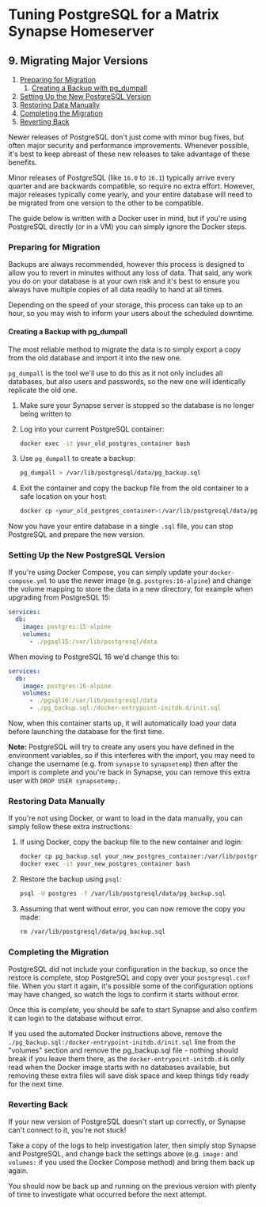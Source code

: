 # Tuning PostgreSQL for a Matrix Synapse Homeserver

## 9. Migrating Major Versions

1. [Preparing for Migration](#preparing-for-migration)
   1. [Creating a Backup with pg\_dumpall](#creating-a-backup-with-pg_dumpall)
2. [Setting Up the New PostgreSQL Version](#setting-up-the-new-postgresql-version)
3. [Restoring Data Manually](#restoring-data-manually)
4. [Completing the Migration](#completing-the-migration)
5. [Reverting Back](#reverting-back)

Newer releases of PostgreSQL don't just come with minor bug fixes, but often major security and
performance improvements. Whenever possible, it's best to keep abreast of these new releases to take
advantage of these benefits.

Minor releases of PostgreSQL (like `16.0` to `16.1`) typically arrive every quarter and are
backwards compatible, so require no extra effort. However, major releases typically come yearly, and
your entire database will need to be migrated from one version to the other to be compatible.

The guide below is written with a Docker user in mind, but if you're using PostgreSQL directly (or
in a VM) you can simply ignore the Docker steps.

### Preparing for Migration

Backups are always recommended, however this process is designed to allow you to revert in minutes
without any loss of data. That said, any work you do on your database is at your own risk and it's
best to ensure you always have multiple copies of all data readily to hand at all times.

Depending on the speed of your storage, this process can take up to an hour, so you may wish to
inform your users about the scheduled downtime.

#### Creating a Backup with pg_dumpall

The most reliable method to migrate the data is to simply export a copy from the old database and
import it into the new one.

`pg_dumpall` is the tool we'll use to do this as it not only includes all databases, but also users
and passwords, so the new one will identically replicate the old one.

1. Make sure your Synapse server is stopped so the database is no longer being written to

2. Log into your current PostgreSQL container:

   ```bash
   docker exec -it your_old_postgres_container bash
   ```

3. Use `pg_dumpall` to create a backup:

   ```bash
   pg_dumpall > /var/lib/postgresql/data/pg_backup.sql
   ```

4. Exit the container and copy the backup file from the old container to a safe location on your
   host:

   ```bash
   docker cp <your_old_postgres_container>:/var/lib/postgresql/data/pg_backup.sql .
   ```

Now you have your entire database in a single `.sql` file, you can stop PostgreSQL and prepare the
new version.

### Setting Up the New PostgreSQL Version

If you're using Docker Compose, you can simply update your `docker-compose.yml` to use the newer
image (e.g. `postgres:16-alpine`) and change the volume mapping to store the data in a new
directory, for example when upgrading from PostgreSQL 15:

```yaml,icon=.devicon-docker-plain,filepath=docker-compose.yml
services:
  db:
    image: postgres:15-alpine
    volumes:
      - ./pgsql15:/var/lib/postgresql/data
```

When moving to PostgreSQL 16 we'd change this to:

```yaml,icon=.devicon-docker-plain,filepath=docker-compose.yml
services:
  db:
    image: postgres:16-alpine
    volumes:
      - ./pgsql16:/var/lib/postgresql/data
      - ./pg_backup.sql:/docker-entrypoint-initdb.d/init.sql
```

Now, when this container starts up, it will automatically load your data before launching the
database for the first time.

**Note:** PostgreSQL will try to create any users you have defined in the environment variables, so
if this interferes with the import, you may need to change the username (e.g. from `synapse` to
`synapsetemp`) then after the import is complete and you're back in Synapse, you can remove this
extra user with `DROP USER synapsetemp;`.

### Restoring Data Manually

If you're not using Docker, or want to load in the data manually, you can simply follow these extra
instructions:

1. If using Docker, copy the backup file to the new container and login:

   ```bash
   docker cp pg_backup.sql your_new_postgres_container:/var/lib/postgresql/data/
   docker exec -it your_new_postgres_container bash
   ```

2. Restore the backup using `psql`:

   ```bash
   psql -U postgres -f /var/lib/postgresql/data/pg_backup.sql
   ```

3. Assuming that went without error, you can now remove the copy you made:

   ```bash
   rm /var/lib/postgresql/data/pg_backup.sql
   ```

### Completing the Migration

PostgreSQL did not include your configuration in the backup, so once the restore is complete, stop
PostgreSQL and copy over your `postgresql.conf` file. When you start it again, it's possible some of
the configuration options may have changed, so watch the logs to confirm it starts without error.

Once this is complete, you should be safe to start Synapse and also confirm it can login to the
database without error.

If you used the automated Docker instructions above, remove the `./pg_backup.sql:/docker-entrypoint-initdb.d/init.sql`
line from the "volumes" section and remove the pg_backup.sql file - nothing should break if you
leave them there, as the `docker-entrypoint-initdb.d` is only read when the Docker image starts with
no databases available, but removing these extra files will save disk space and keep things tidy
ready for the next time.

### Reverting Back

If your new version of PostgreSQL doesn't start up correctly, or Synapse can't connect to it, you're
not stuck!

Take a copy of the logs to help investigation later, then simply stop Synapse and PostgreSQL, and
change back the settings above (e.g. `image:` and `volumes:` if you used the Docker Compose method)
and bring them back up again.

You should now be back up and running on the previous version with plenty of time to investigate
what occurred before the next attempt.
